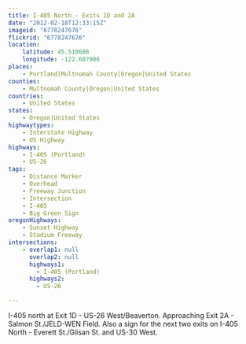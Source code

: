 ```yaml
---
title: I-405 North - Exits 1D and 2A
date: "2012-02-18T12:33:15Z"
imageid: "6778247676"
flickrid: "6778247676"
location:
    latitude: 45.510686
    longitude: -122.687906
places:
    - Portland|Multnomah County|Oregon|United States
counties:
    - Multnomah County|Oregon|United States
countries:
    - United States
states:
    - Oregon|United States
highwaytypes:
    - Interstate Highway
    - US Highway
highways:
    - I-405 (Portland)
    - US-26
tags:
    - Distance Marker
    - Overhead
    - Freeway Junction
    - Intersection
    - I-405
    - Big Green Sign
oregonHighways:
    - Sunset Highway
    - Stadium Freeway
intersections:
    - overlap1: null
      overlap2: null
      highways1:
        - I-405 (Portland)
      highways2:
        - US-26

---
```

I-405 north at Exit 1D - US-26 West/Beaverton.  Approaching Exit 2A - Salmon St./JELD-WEN Field.  Also a sign for the next two exits on I-405 North - Everett St./Glisan St. and US-30 West.
